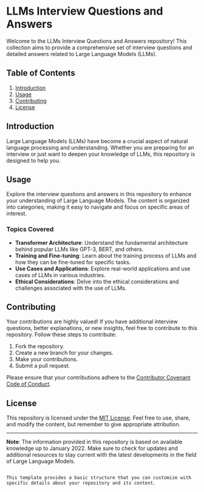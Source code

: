 # LLMs Interview Questions and Answers

Welcome to the LLMs Interview Questions and Answers repository! This collection aims to provide a comprehensive set of interview questions and detailed answers related to Large Language Models (LLMs).

## Table of Contents

1. [Introduction](#introduction)
2. [Usage](#usage)
3. [Contributing](#contributing)
4. [License](#license)

## Introduction

Large Language Models (LLMs) have become a crucial aspect of natural language processing and understanding. Whether you are preparing for an interview or just want to deepen your knowledge of LLMs, this repository is designed to help you.

## Usage

Explore the interview questions and answers in this repository to enhance your understanding of Large Language Models. The content is organized into categories, making it easy to navigate and focus on specific areas of interest.

### Topics Covered

- **Transformer Architecture**: Understand the fundamental architecture behind popular LLMs like GPT-3, BERT, and others.
- **Training and Fine-tuning**: Learn about the training process of LLMs and how they can be fine-tuned for specific tasks.
- **Use Cases and Applications**: Explore real-world applications and use cases of LLMs in various industries.
- **Ethical Considerations**: Delve into the ethical considerations and challenges associated with the use of LLMs.

## Contributing

Your contributions are highly valued! If you have additional interview questions, better explanations, or new insights, feel free to contribute to this repository. Follow these steps to contribute:

1. Fork the repository.
2. Create a new branch for your changes.
3. Make your contributions.
4. Submit a pull request.

Please ensure that your contributions adhere to the [Contributor Covenant Code of Conduct](CODE_OF_CONDUCT.md).

## License

This repository is licensed under the [MIT License](LICENSE). Feel free to use, share, and modify the content, but remember to give appropriate attribution.

---

**Note**: The information provided in this repository is based on available knowledge up to January 2022. Make sure to check for updates and additional resources to stay current with the latest developments in the field of Large Language Models.
```

This template provides a basic structure that you can customize with specific details about your repository and its content.

